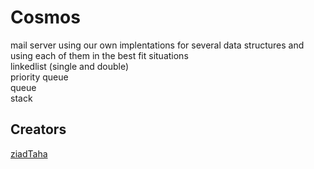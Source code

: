 # Cosmos
mail server using our own implentations for several data structures 
and using each of them in the best fit situations <br />
linkedlist (single and double)<br />
priority queue<br />
queue<br />
stack
## Creators
[ziadTaha](https://github.com/ziadTaha)
